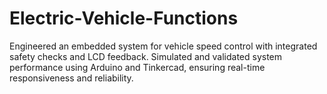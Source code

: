 # Electric-Vehicle-Functions
 Engineered an embedded system for vehicle speed control with integrated safety checks and LCD feedback. Simulated and validated system performance using Arduino and Tinkercad, ensuring real-time responsiveness and reliability.
